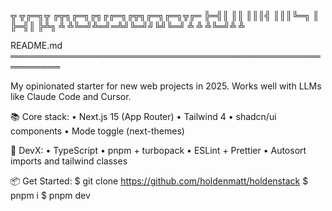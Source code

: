 
╦ ╦╔═╗╦  ╔╦╗╔═╗╔╗╔╔═╗╔╦╗╔═╗╔═╗╦╔═
╠═╣║ ║║   ║║║╣ ║║║╚═╗ ║ ╠═╣║  ╠╩╗
╩ ╩╚═╝╩═╝═╩╝╚═╝╝╚╝╚═╝ ╩ ╩ ╩╚═╝╩ ╩

README.md  
══════════════════════════════════════════════════════════

My opinionated starter for new web projects in 2025.
Works well with LLMs like Claude Code and Cursor.

📚 Core stack:
  • Next.js 15 (App Router)
  • Tailwind 4
  • shadcn/ui components
  • Mode toggle (next-themes)

🚀 DevX:
  • TypeScript
  • pnpm + turbopack
  • ESLint + Prettier
  • Autosort imports and tailwind classes

📦 Get Started:
  $ git clone https://github.com/holdenmatt/holdenstack
  $ pnpm i
  $ pnpm dev
